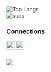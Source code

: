 
![Top Langs](https://github-readme-stats.vercel.app/api/top-langs/?username=enforcd&theme=dark&layout=compact)<br />
![stats](https://github-readme-stats.vercel.app/api?username=enforcd&theme=dark&show_icons=true&layout=compact) 

### Connections
[<img align="left" alt="YouTube" width="22px" src="https://lh3.googleusercontent.com/proxy/vbWDZ5xFxF1Jwzc6SfoLL2PyKey5Cgt7EPxtZXSJ5x_JO-ouz2x_hQw0UYv_GKS_WjoMxAk2fCmdyw4Nv-H4wmBBBwMvcyZdAtvFEVWMDKUY11XVmgGU0Ob4eALe9HlsBrei3VaoESlb81BBXATqJSxHrdabxFRBu8GhUc-k03ze7xU" />][youtube]
[<img align="left" alt="Discord" width="22px" src="https://cdn.jsdelivr.net/npm/simple-icons@3.13.0/icons/discord.svg" />][discord]
<br />
<br />

<img src="https://github-profile-trophy.vercel.app/api/pin/?username=enforcd&margin-w=25&margin-h=25&column=7&theme=darkhub" />


[auth]: https://github.com/enforcd/auth-api-fixed
[brute]: https://github.com/enforcd/bruteforcer
[youtube]: https://www.youtube.com/channel/UCU2rG-Pd80-8Zon5i-YOcUw
[discord]: https://discord.com/users/768456422366117908
